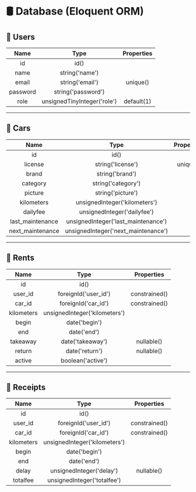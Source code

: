 # 🛢 Database (Eloquent ORM)

## 👥 Users

|Name    |Type                       |Properties|
|:------:|:-------------------------:|:--------:|
|id      |id()                       |          |
|name    |string('name')             |          |
|email   |string('email')            |unique()  |
|password|string('password')         |          |
|role    |unsignedTinyInteger('role')|default(1)|

---

## 🚗 Cars

|Name            |Type                               |Properties|
|:--------------:|:---------------------------------:|:--------:|
|id              |id()                               |          |
|license         |string('license')                  |unique()  |
|brand           |string('brand')                    |          |
|category        |string('category')                 |          |
|picture         |string('picture')                  |          |
|kilometers      |unsignedInteger('kilometers')      |          |
|dailyfee        |unsignedInteger('dailyfee')        |          |
|last_maintenance|unsignedInteger('last_maintenance')|          |
|next_maintenance|unsignedInteger('next_maintenance')|          |

---

## 🔑 Rents

|Name       |Type                         |Properties   |
|:---------:|:---------------------------:|:-----------:|
|id         |id()                         |             |
|user_id    |foreignId('user_id')         |constrained()|
|car_id     |foreignId('car_id')          |constrained()|
|kilometers |unsignedInteger('kilometers')|             |
|begin      |date('begin')                |             |
|end        |date('end')                  |             |
|takeaway   |date('takeaway')             |nullable()   |
|return     |date('return')               |nullable()   |
|active     |boolean('active')            |             |

---

## 🧾 Receipts

|Name       |Type                         |Properties   |
|:---------:|:---------------------------:|:-----------:|
|id         |id()                         |             |
|user_id    |foreignId('user_id')         |constrained()|
|car_id     |foreignId('car_id')          |constrained()|
|kilometers |unsignedInteger('kilometers')|             |
|begin      |date('begin')                |             |
|end        |date('end')                  |             |
|delay      |unsignedInteger('delay')     |nullable()   |
|totalfee   |unsignedInteger('totalfee')  |             |
